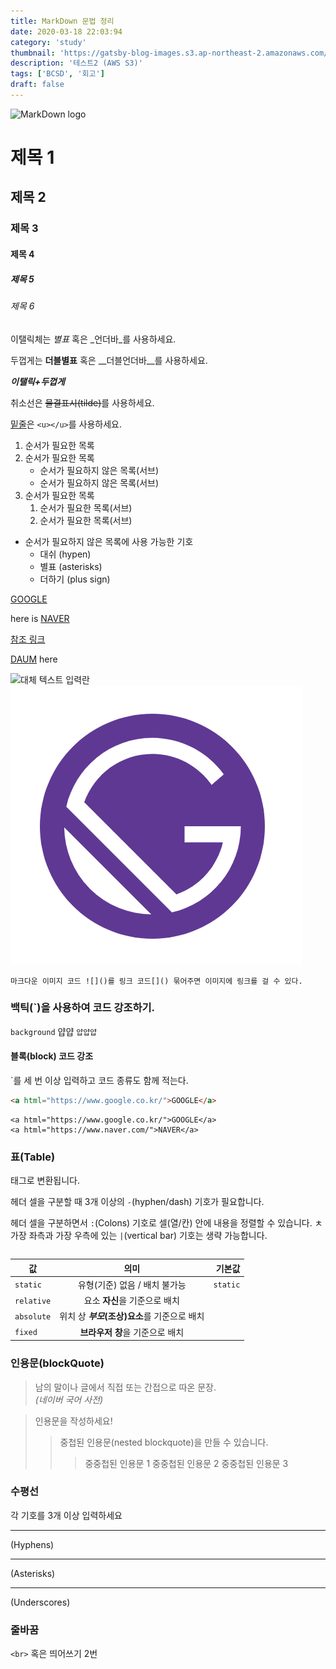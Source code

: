 ```yaml
---
title: MarkDown 문법 정리
date: 2020-03-18 22:03:94
category: 'study'
thumbnail: 'https://gatsby-blog-images.s3.ap-northeast-2.amazonaws.com/1200px-Markdown-mark.svg.png'
description: '테스트2 (AWS S3)'
tags: ['BCSD', '회고']
draft: false
---
```


![MarkDown logo](https://drive.google.com/uc?export=view&id=1KyoLjc8JuwWmvOb4T_k4B0-IyVGS_KfA)

# 제목 1
## 제목 2
### 제목 3
#### 제목 4
##### 제목 5
###### 제목 6

이탤릭체는 *별표* 혹은 _언더바_를 사용하세요.

두껍게는 **더블별표** 혹은 __더블언더바__를 사용하세요.

**_이탤릭+두껍게_**

취소선은 ~~물결표시(tilde)~~를 사용하세요.

<u>밑줄</u>은 `<u></u>`를 사용하세요.


1. 순서가 필요한 목록
2. 순서가 필요한 목록
    - 순서가 필요하지 않은 목록(서브)
    - 순서가 필요하지 않은 목록(서브)
3. 순서가 필요한 목록
    1. 순서가 필요한 목록(서브)
    2. 순서가 필요한 목록(서브)

- 순서가 필요하지 않은 목록에 사용 가능한 기호
    - 대쉬 (hypen)
    * 별표 (asterisks)
    + 더하기 (plus sign)


[GOOGLE](https://google.com)

here is [NAVER]

[참조 링크]

[DAUM] here

[NAVER]:https://naver.com "링크설명"
[DAUM]:https://daum.net
[참조 링크]: https://daum.net

![대체 텍스트 입력란](./images/박재욱.jpg)
[![gatsby](./images/hello.png)](https://kr.vuejs.org)

```
마크다운 이미지 코드 ![]()를 링크 코드[]() 묶어주면 이미지에 링크를 걸 수 있다.
```

### 백틱(`)을 사용하여 코드 강조하기.

`background` 얍얍 `얍얍얍`

#### 블록(block) 코드 강조

`를 세 번 이상 입력하고 코드 종류도 함께 적는다.

```html
<a html="https://www.google.co.kr/">GOOGLE</a>
```
```html{2}
<a html="https://www.google.co.kr/">GOOGLE</a>
<a html="https://www.naver.com/">NAVER</a>

```

### 표(Table)
<table> 태그로 변환됩니다.

헤더 셀을 구분할 때 3개 이상의 `-`(hyphen/dash) 기호가 필요합니다.

헤더 셀을 구분하면서 `:`(Colons) 기호로 셀(열/칸) 안에 내용을 정렬할 수 있습니다.
ㅊ
가장 좌측과 가장 우측에 있는 `|`(vertical bar) 기호는 생략 가능합니다.

값 | 의미 | 기본값
---|:---:|---:
`static` | 유형(기준) 없음 / 배치 불가능 | `static`
`relative` | 요소 **자신**을 기준으로 배치 |
`absolute` | 위치 상 **_부모_(조상)요소**를 기준으로 배치 |
`fixed` | **브라우저 창**을 기준으로 배치 |


### 인용문(blockQuote)

> 남의 말이나 글에서 직접 또는 간접으로 따온 문장.  
>  _(네이버 국어 사전)_


> 인용문을 작성하세요!
>> 중첩된 인용문(nested blockquote)을 만들 수 있습니다.
>>> 중중첩된 인용문 1
>>> 중중첩된 인용문 2
>>> 중중첩된 인용문 3

### 수평선

각 기호를 3개 이상 입력하세요


---
(Hyphens)

***
(Asterisks)

___
(Underscores)

### 줄바꿈

`<br>` 혹은 띄어쓰기 2번